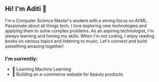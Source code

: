 ## Hi! I'm Aditi 👋

I'm a Computer Science Master's student with a strong focus on AI/ML. Passionate about all things tech, I love exploring new technologies and applying them to solve complex problems. As an aspiring technologist, I'm always learning and honing my skills. When I'm not coding, I enjoy reading books on various topics and listening to music. Let's connect and build something amazing together!

### I'm currently: 
- 🌱 Learning Machine Learning
- 🌱 Building an e-commerce website for beauty products


